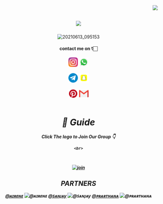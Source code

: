 <img align="right" src="https://visitor-badge.laobi.icu/badge?page_id=zumrudu-anka.justinx3">

<div align="center">

 


 

 

<h1 align="center">
<img src="https://readme-typing-svg.herokuapp.com/?lines=Hello,+guys!+👋;This+is+justin+x3....;Welcome+to+my+repo!&center=true&size=30">
  </a>
</h1>

 

![20210613_095153](https://user-images.githubusercontent.com/124699631/217593316-686c2b9e-d16c-4a0e-b61c-135abeb9d20d.jpg) 

<h4><b>contact me on 👇🏻</b></h4>
<h5 align="center">
 <code><a href="https://www.instagram.com/jxtn.x3/" title="Instagram Profile"><img width="30" src="images/instagram.svg"></a></code>
<code><a href="http://api.whatsapp.com/send?phone=917510619064&text=Hi%20justin" title="whatsapp"><img width="30" src="images/wa.png"></a></code>
<br>
<br>
<code><a href="http://t.me/kokachy_xD" title="telegram"><img width="30" src="images/tg.png"></a></code>
<code><a href="https://www.snapchat.com/add/jxtn.x3?share_id=Vbex_QFppaw&locale=en-IN" title="snapchat"><img width="30" src="images/sp.png"></a></code>
<br>
<br>
<code><a href="https://pin.it/2lABB3m" title="pintrest"><img width="30" src="images/pt.png"></a></code>
<code><a href="dev.justin112@gmail.com" title="gmail"><img width="30" src="images/gm.png"></a></code>
<br>
<br>






  <div align="center">
 



 

# 📢 Guide

Click The logo to Join Our Group 👇

    <br>

<br>

  [![join](https://telegra.ph/file/13ff6d16c3ac3063c3db3.jpg)](https://chat.whatsapp.com/DV20uJPlQOT4SJd8HWUz6o)

  <div align="center">

 
## PARTNERS
[@ᴀɪʀᴇɴᴇ](https://github.com/AIRENECHIKKUZZ)
![@ᴀɪʀᴇɴᴇ](https://avatars.githubusercontent.com/AIRENECHIKKUZZ?s=150&v=1)
[@ꜱᴀɴᴊᴀy](https://github.com/sxnju-1910)
![@ꜱᴀɴᴊᴀy](https://avatars.githubusercontent.com/sxnju-1910?s=150&v=1)
[@ᴩʀᴀʀᴛʜᴀɴᴀ](https://github.com/user-prarthana) 
![@ᴩʀᴀʀᴛʜᴀɴᴀ](https://avatars.githubusercontent.com/user-prarthana?s=150&v=1)


